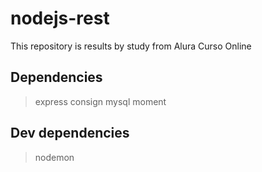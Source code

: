 # nodejs-rest
This repository is results by study from Alura Curso Online


## Dependencies
> express
> consign
> mysql
> moment

## Dev dependencies
> nodemon